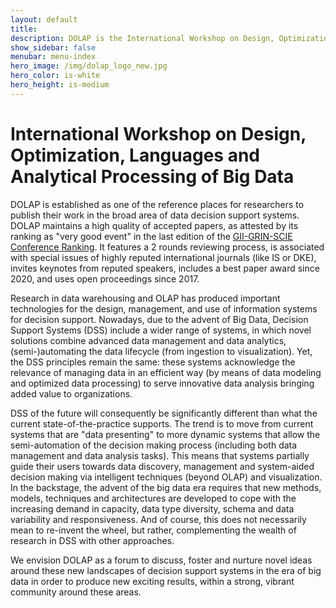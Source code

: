 ```yaml
---
layout: default
title:  
description: DOLAP is the International Workshop on Design, Optimization, Languages and Analytical Processing of Big Data
show_sidebar: false
menubar: menu-index
hero_image: /img/dolap_logo_new.jpg
hero_color: is-white
hero_height: is-medium
---
```


# International Workshop on Design, Optimization, Languages and Analytical Processing of Big Data

DOLAP is established as one of the reference places for researchers to publish their work in the broad area of data decision support systems. 
DOLAP maintains a high quality of accepted papers, as attested by its ranking as "very good event" in the last edition of the 
[GII-GRIN-SCIE Conference Ranking](http://www.google.com/url?q=http%3A%2F%2Fgii-grin-scie-rating.scie.es%2F&sa=D&sntz=1&usg=AOvVaw3pURkvamEm2oo_dxQnpQpX). 
It features a 2 rounds reviewing process, is associated with special issues of highly reputed international journals (like IS or DKE), 
invites keynotes from reputed speakers, includes a best paper award since 2020, and uses open proceedings since 2017.
 
Research in data warehousing and OLAP has produced important technologies for the design, management, and use of information systems for decision support. 
Nowadays, due to the advent of Big Data, Decision Support Systems (DSS) include a wider range of systems, in which novel solutions combine advanced data 
management and data analytics, (semi-)automating the data lifecycle (from ingestion to visualization). 
Yet, the DSS principles remain the same: these systems acknowledge the relevance of managing data in an efficient way (by means of data modeling and 
optimized data processing) to serve innovative data analysis bringing added value to organizations.
 
DSS of the future will consequently be significantly different than what the current state-of-the-practice supports. 
The trend is to move from current systems that are "data presenting" to more dynamic systems that allow the semi-automation of the decision making process 
(including both data management and data analysis tasks). This means that systems partially guide their users towards data discovery, management 
and system-aided decision making via intelligent techniques (beyond OLAP) and visualization. 
In the backstage, the advent of the big data era requires that new methods, models, techniques and architectures are developed to cope with the increasing 
demand in capacity, data type diversity, schema and data variability and responsiveness. 
And of course, this does not necessarily mean to re-invent the wheel, but rather, complementing the wealth of research in DSS with other approaches. 
 
We envision DOLAP as a forum to discuss, foster and nurture novel ideas around these new landscapes of decision support systems in the era of big data 
in order to produce new exciting results, within a strong, vibrant community around these areas.